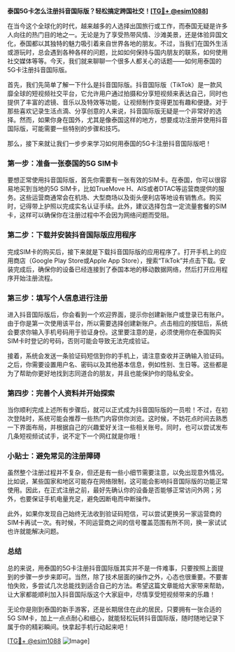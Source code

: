 **泰国5G卡怎么注册抖音国际版？轻松搞定跨国社交！[[TG💪+ @esim1088](https://t.me/s/esim1088)]**

在当今这个全球化的时代，越来越多的人选择出国旅行或工作，而泰国无疑是许多人向往的热门目的地之一。无论是为了享受热带风情、沙滩美景，还是体验异国文化，泰国都以其独特的魅力吸引着来自世界各地的朋友。不过，当我们在国外生活或游玩时，总会遇到各种各样的问题，比如如何保持与国内朋友的联系，如何使用社交媒体等等。今天，我们就来聊聊一个很多人都关心的话题——如何用泰国的5G卡注册抖音国际版。

首先，我们先简单了解一下什么是抖音国际版。抖音国际版（TikTok）是一款风靡全球的短视频社交平台，它允许用户通过拍摄和分享短视频来表达自己，同时也提供了丰富的滤镜、音乐以及特效等功能，让视频制作变得更加有趣和便捷。对于那些喜欢记录生活点滴、分享创意的人来说，抖音国际版无疑是一个非常好的选择。然而，如果你身在国外，尤其是像泰国这样的地方，想要成功注册并使用抖音国际版，可能需要一些特别的步骤和技巧。

那么，接下来就让我们一步步来学习如何用泰国的5G卡注册抖音国际版吧！

### 第一步：准备一张泰国的5G SIM卡

要想正常使用抖音国际版，首先你需要有一张有效的SIM卡。在泰国，你可以很容易地买到当地的5G SIM卡，比如TrueMove H、AIS或者DTAC等运营商提供的服务。这些运营商通常会在机场、大型商场以及街头便利店等地设有销售点。购买时，记得带上护照以完成实名认证手续。此外，建议选择包含一定流量套餐的SIM卡，这样可以确保你在注册过程中不会因为网络问题而受阻。

### 第二步：下载并安装抖音国际版应用程序

完成SIM卡的购买后，接下来就是下载抖音国际版的应用程序了。打开手机上的应用商店（Google Play Store或Apple App Store），搜索“TikTok”并点击下载。安装完成后，确保你的设备已经连接到了泰国本地的移动数据网络，然后打开应用程序开始注册流程。

### 第三步：填写个人信息进行注册

进入抖音国际版后，你会看到一个欢迎界面，提示你创建新账户或登录已有账户。由于你是第一次使用该平台，所以需要选择创建新账户。点击相应的按钮后，系统会要求你输入手机号码用于验证身份。这里要注意的是，必须使用你在泰国购买SIM卡时登记的号码，否则可能会导致无法完成验证。

接着，系统会发送一条验证码短信到你的手机上，请注意查收并正确输入验证码。之后，你需要设置用户名、密码以及其他基本信息，例如性别、生日等。这些都是为了帮助你更好地找到志同道合的朋友，并且也能保护你的隐私安全。

### 第四步：完善个人资料并开始探索

当你顺利完成上述所有步骤后，就可以正式成为抖音国际版的一员啦！不过，在初次登陆时，系统可能会推荐一些热门内容供你浏览。这时候，不妨花点时间去熟悉一下界面布局，并根据自己的兴趣爱好关注一些相关账号。同时，也可以尝试发布几条短视频试试手，说不定下一个网红就是你哦！

### 小贴士：避免常见的注册障碍

虽然整个注册过程并不复杂，但还是有一些小细节需要注意，以免出现意外情况。比如说，某些国家和地区可能存在网络限制，这可能会影响抖音国际版的功能正常使用。因此，在正式注册之前，最好先确认你的设备是否能够正常访问外网；另外，也要保证手机电量充足，避免因断电而中断操作。

此外，如果你发现自己始终无法收到验证码短信，可以尝试更换另一家运营商的SIM卡再试一次。有时候，不同运营商之间的信号覆盖范围有所不同，换一家试试也许就能解决问题。

### 总结

总的来说，用泰国的5G卡注册抖音国际版其实并不是一件难事，只要按照上面提到的步骤一步步来即可。当然，除了技术层面的操作之外，心态也很重要。不要害怕失败，多尝试几次总能找到适合自己的方法。希望这篇文章能给大家带来帮助，让大家都能顺利加入抖音国际版这个大家庭中，尽情享受短视频带来的乐趣！

无论你是刚到泰国的新手游客，还是长期居住在此的居民，只要拥有一张合适的5G SIM卡，加上一点点耐心和细心，就能轻松玩转抖音国际版，随时随地记录下属于你的精彩瞬间。快拿起手机行动起来吧！

[[TG💪+ @esim1088](https://t.me/s/esim1088) ![Image](https://i.postimg.cc/4NQfJmqS/Snipaste-2025-05-13-00-14-12.png)]